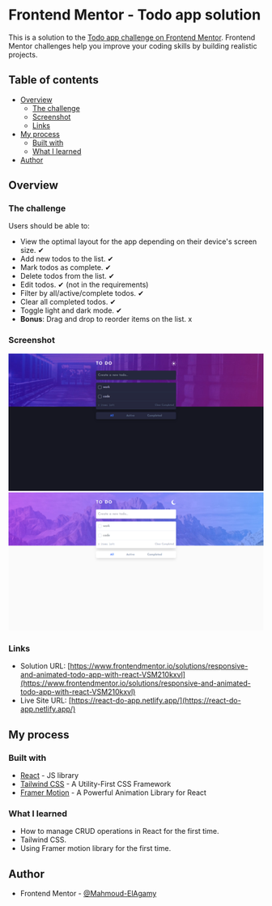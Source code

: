 # Frontend Mentor - Todo app solution

This is a solution to the [Todo app challenge on Frontend Mentor](https://www.frontendmentor.io/challenges/todo-app-Su1_KokOW). Frontend Mentor challenges help you improve your coding skills by building realistic projects.

## Table of contents

- [Overview](#overview)
  - [The challenge](#the-challenge)
  - [Screenshot](#screenshot)
  - [Links](#links)
- [My process](#my-process)
  - [Built with](#built-with)
  - [What I learned](#what-i-learned)
- [Author](#author)

## Overview

### The challenge

Users should be able to:

- View the optimal layout for the app depending on their device's screen size. ✔
- Add new todos to the list. ✔
- Mark todos as complete. ✔
- Delete todos from the list. ✔
- Edit todos. ✔ (not in the requirements)
- Filter by all/active/complete todos. ✔
- Clear all completed todos. ✔
- Toggle light and dark mode. ✔
- **Bonus**: Drag and drop to reorder items on the list. x

### Screenshot

![](./src/assets/design/To-Do-Dark.png)
![](./src/assets/design/To-Do-Light.png)

### Links

- Solution URL: [https://www.frontendmentor.io/solutions/responsive-and-animated-todo-app-with-react-VSM210kxvl](https://www.frontendmentor.io/solutions/responsive-and-animated-todo-app-with-react-VSM210kxvl)
- Live Site URL: [https://react-do-app.netlify.app/](https://react-do-app.netlify.app/)

## My process

### Built with

- [React](https://react.dev/) - JS library
- [Tailwind CSS](https://tailwindcss.com/) - A Utility-First CSS Framework
- [Framer Motion](https://www.framer.com/motion/) - A Powerful Animation Library for React

### What I learned

- How to manage CRUD operations in React for the first time.
- Tailwind CSS.
- Using Framer motion library for the first time.

## Author

- Frontend Mentor - [@Mahmoud-ElAgamy](https://www.frontendmentor.io/profile/Mahmoud-ElAgamy)
